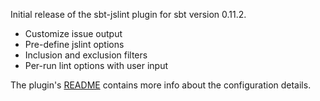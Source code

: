 Initial release of the sbt-jslint plugin for sbt version 0.11.2.

- Customize issue output
- Pre-define jslint options
- Inclusion and exclusion filters
- Per-run lint options with user input

The plugin's [README][readme] contains more info about the configuration details.

[readme]: https://github.com/philcali/sbt-jslint#readme
